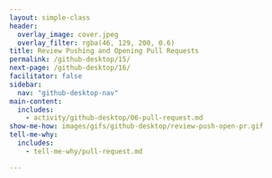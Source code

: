 ```yaml
---
layout: simple-class
header:
  overlay_image: cover.jpeg
  overlay_filter: rgba(46, 129, 200, 0.6)
title: Review Pushing and Opening Pull Requests
permalink: /github-desktop/15/
next-page: /github-desktop/16/
facilitator: false
sidebar:
  nav: "github-desktop-nav"
main-content:
  includes:
    - activity/github-desktop/06-pull-request.md
show-me-how: images/gifs/github-desktop/review-push-open-pr.gif
tell-me-why:
  includes:
    - tell-me-why/pull-request.md

---
```

